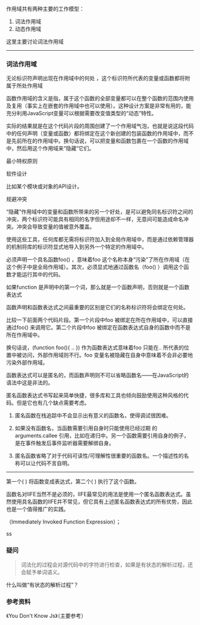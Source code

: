 作用域共有两种主要的工作模型：
1. 词法作用域
1. 动态作用域 

这里主要讨论词法作用域

---

### 词法作用域

无论标识符声明出现在作用域中的何处 ，这个标识符所代表的变量或函数都将附属于所处作用域


函数作用域的含义是指，属于这个函数的全部变量都可以在整个函数的范围内使用及复用（事实上在嵌套的作用域中也可以使用）。这种设计方案是非常有用的，能充分利用JavaScript变量可以根据需要改变值类型的“动态”特性。


实际的结果就是在这个代码片段的周围创建了一个作用域气泡，也就是说这段代码中的任何声明（变量或函数）都将绑定在这个新创建的包装函数的作用域中，而不是先前所在的作用域中。换句话说，可以把变量和函数包裹在一个函数的作用域中，然后用这个作用域来“隐藏”它们。

最小特权原则

软件设计

比如某个模块或对象的API设计。

规避冲突

“隐藏”作用域中的变量和函数所带来的另一个好处，是可以避免同名标识符之间的冲突，两个标识符可能具有相同的名字但用途却不一样，无意间可能造成命名冲突。冲突会导致变量的值被意外覆盖。

使用这些工具，任何库都无需将标识符加入到全局作用域中，而是通过依赖管理器的机制将库的标识符显式地导入到另外一个特定的作用域中。


必须声明一个具名函数foo() ，意味着foo 这个名称本身“污染”了所在作用域（在这个例子中是全局作用域）。其次，必须显式地通过函数名（foo() ）调用这个函数才能运行其中的代码。


如果function 是声明中的第一个词，那么就是一个函数声明，否则就是一个函数表达式


函数声明和函数表达式之间最重要的区别是它们的名称标识符将会绑定在何处。


比较一下前面两个代码片段。第一个片段中foo 被绑定在所在作用域中，可以直接通过foo() 来调用它。第二个片段中foo 被绑定在函数表达式自身的函数中而不是所在作用域中。

换句话说，(function foo(){ .. }) 作为函数表达式意味着foo 只能在.. 所代表的位置中被访问，外部作用域则不行。foo 变量名被隐藏在自身中意味着不会非必要地污染外部作用域。


函数表达式可以是匿名的，而函数声明则不可以省略函数名——在JavaScript的语法中这是非法的。


匿名函数表达式书写起来简单快捷，很多库和工具也倾向鼓励使用这种风格的代码。但是它也有几个缺点需要考虑。

1. 匿名函数在栈追踪中不会显示出有意义的函数名，使得调试很困难。

2. 如果没有函数名，当函数需要引用自身时只能使用已经过期 的arguments.callee 引用，比如在递归中。另一个函数需要引用自身的例子，是在事件触发后事件监听器需要解绑自身。

3. 匿名函数省略了对于代码可读性/可理解性很重要的函数名。一个描述性的名称可以让代码不言自明。


---

第一个( ) 将函数变成表达式，第二个( ) 执行了这个函数。

函数名对IIFE当然不是必须的，IIFE最常见的用法是使用一个匿名函数表达式。虽然使用具名函数的IIFE并不常见，但它具有上述匿名函数表达式的所有优势，因此也是一个值得推广的实践。

（Immediately Invoked Function Expression）；

ss

### 疑问

> 词法化的过程会对源代码中的字符进行检查，如果是有状态的解析过程，还会赋予单词语义。

什么叫做“有状态的解析过程”？

### 参考资料
《You Don't Know Js》（主要参考）